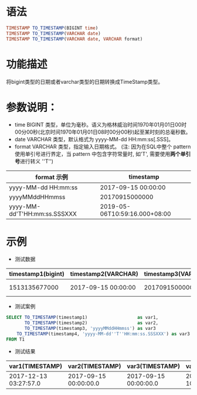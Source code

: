 # 语法

```sql
TIMESTAMP TO_TIMESTAMP(BIGINT time)
TIMESTAMP TO_TIMESTAMP(VARCHAR date)
TIMESTAMP TO_TIMESTAMP(VARCHAR date, VARCHAR format)
```

# 功能描述

将bigint类型的日期或者varchar类型的日期转换成TimeStamp类型。

# 参数说明：

- time BIGINT 类型，单位为毫秒。语义为格林威治时间1970年01月01日00时00分00秒(北京时间1970年01月01日08时00分00秒)起至某时刻的总毫秒数。
- date VARCHAR 类型，默认格式为 yyyy-MM-dd HH:mm:ss[.SSS]。
- format VARCHAR 类型，指定输入日期格式。  (注: 因为在SQL中整个 pattern 使用单引号进行界定，当 pattern 中包含字符常量时, 如'T', 需要使用**两个单引号**进行转义 ''T'')

| format 示例 | timestamp |
| --- | --- |
| yyyy-MM-dd HH:mm:ss | 2017-09-15 00:00:00 |
| yyyyMMddHHmmss | 20170915000000 |
| yyyy-MM-dd'T'HH:mm:ss.SSSXXX | 2019-05-06T10:59:16.000+08:00 |

# 示例

- 测试数据

| timestamp1(bigint) | timestamp2(VARCHAR) | timestamp3(VARCHAR) | timestamp4(VARCHAR) |
| --- | --- | --- | --- |
| 1513135677000 | 2017-09-15 00:00:00 | 20170915000000 | 2019-05-06T10:59:16.000+08:00 |

- 测试案例

```sql
SELECT TO_TIMESTAMP(timestamp1)                   as var1,
       TO_TIMESTAMP(timestamp2)                   as var2,
       TO_TIMESTAMP(timestamp3, 'yyyyMMddHHmmss') as var3
    TO_TIMESTAMP(timestamp4, 'yyyy-MM-dd''T''HH:mm:ss.SSSXXX') as var3
FROM T1
```

- 测试结果

| var1(TIMESTAMP) | var2(TIMESTAMP) | var3(TIMESTAMP) | var4(TIMESTAMP) |
| --- | --- | --- | --- |
| 2017-12-13 03:27:57.0 | 2017-09-15 00:00:00.0 | 2017-09-15 00:00:00.0 | 2019-05-06 10:59:16.000 |

